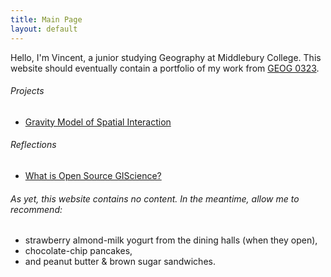 ```yaml
---
title: Main Page
layout: default
---
```


Hello, I'm Vincent, a junior studying Geography at Middlebury College. This website should eventually contain a portfolio of my work from [GEOG 0323](https://gis4dev.github.io).

###### Projects
 - [Gravity Model of Spatial Interaction](gravity/gravity.md)

###### Reflections
 - [What is Open Source GIScience?](reflections/open-source.md)

###### As yet, this website contains no content. In the meantime, allow me to recommend:

 * strawberry almond-milk yogurt from the dining halls (when they open),
 * chocolate-chip pancakes,
 * and peanut butter & brown sugar sandwiches.
